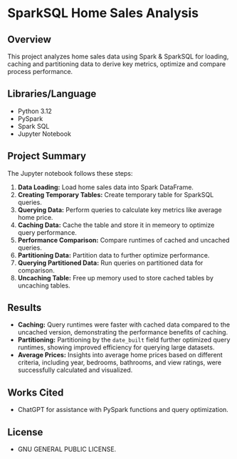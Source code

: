 # SparkSQL Home Sales Analysis 

## Overview
This project analyzes home sales data using Spark & SparkSQL for loading, caching and partitioning data to derive key metrics,  optimize and compare process performance.

## Libraries/Language
- Python 3.12
- PySpark
- Spark SQL
- Jupyter Notebook

## Project Summary
The Jupyter notebook follows these steps:

1. **Data Loading:** Load home sales data into Spark DataFrame.
2. **Creating Temporary Tables:** Create temporary table for SparkSQL queries.
3. **Querying Data:** Perform queries to calculate key metrics like average home price.
4. **Caching Data:** Cache the table and store it in memeory to optimize query performance.
5. **Performance Comparison:** Compare runtimes of cached and uncached queries.
6. **Partitioning Data:** Partition data to further optimize performance.
7. **Querying Partitioned Data:** Run queries on partitioned data for comparison.
8. **Uncaching Table:** Free up memory used to store cached tables by uncaching tables.

## Results
- **Caching:** Query runtimes were faster with cached data compared to the uncached version, demonstrating the performance benefits of caching.
- **Partitioning:** Partitioning by the `date_built` field further optimized query runtimes, showing improved efficiency for querying large datasets.
- **Average Prices:** Insights into average home prices based on different criteria, including year, bedrooms, bathrooms, and view ratings, were successfully calculated and visualized.

## Works Cited
- ChatGPT for assistance with PySpark functions and query optimization.

## License
- GNU GENERAL PUBLIC LICENSE.
